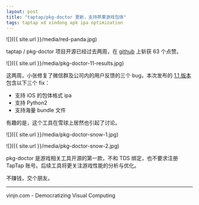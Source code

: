 ```yaml
---
layout: post
title: "taptap/pkg-doctor 更新，支持苹果游戏包体"
tags: taptap xd xindong apk ipa optimization
---
```


![]({{ site.url }}/media/red-panda.jpg)

taptap / pkg-doctor 项目开源已经过去两周，在 [github](https://github.com/taptap/pkg-doctor) 上斩获 63 个点赞。

![]({{ site.url }}/media/pkg-doctor-11-results.jpg)

这两周，小张修复了微信群及公司内的用户反馈的三个 bug，本次发布的 [1.1 版本](https://github.com/taptap/pkg-doctor/releases/tag/1.1) 包含以下三个 fix：
- 支持 iOS 的包体格式 ipa
- 支持 Python2
- 支持海量 bundle 文件

有趣的是，这个工具在雪球上居然也引起了讨论。

![]({{ site.url }}/media/pkg-doctor-snow-1.jpg)

![]({{ site.url }}/media/pkg-doctor-snow-2.jpg)

pkg-doctor 是游戏相关工具开源的第一款，不和 TDS 绑定，也不要求注册 TapTap 账号。后续工具将更关注游戏性能的分析与优化。

不赚钱，交个朋友。

----

vinjn.com - Democratizing Visual Computing